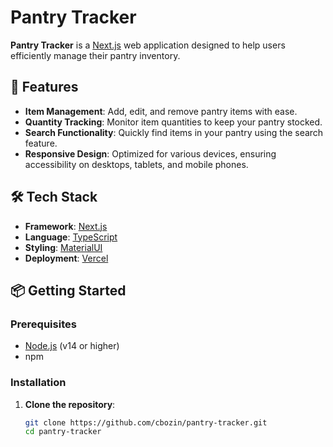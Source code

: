 # Pantry Tracker

**Pantry Tracker** is a  [Next.js](https://nextjs.org/) web application designed to help users efficiently manage their pantry inventory.

## 🚀 Features

- **Item Management**: Add, edit, and remove pantry items with ease.
- **Quantity Tracking**: Monitor item quantities to keep your pantry stocked.
- **Search Functionality**: Quickly find items in your pantry using the search feature.
- **Responsive Design**: Optimized for various devices, ensuring accessibility on desktops, tablets, and mobile phones.

## 🛠 Tech Stack

- **Framework**: [Next.js](https://nextjs.org/)
- **Language**: [TypeScript](https://www.typescriptlang.org/)
- **Styling**: [MaterialUI](https://mui.com/)
- **Deployment**: [Vercel](https://vercel.com/)

## 📦 Getting Started

### Prerequisites

- [Node.js](https://nodejs.org/) (v14 or higher)
- npm

### Installation

1. **Clone the repository**:

   ```bash
   git clone https://github.com/cbozin/pantry-tracker.git
   cd pantry-tracker

